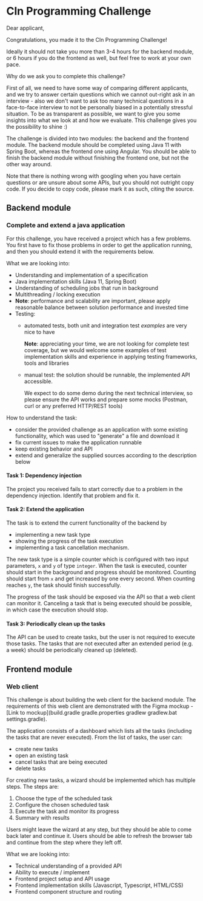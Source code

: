 # Cln Programming Challenge

Dear applicant,

Congratulations, you made it to the Cln Programming Challenge!

Ideally it should not take you more than 3-4 hours for the backend module, or 6 hours if you do the frontend as well, but feel free to work at your own pace.

Why do we ask you to complete this challenge?

First of all, we need to have some way of comparing different applicants, and we try to answer certain questions which
we cannot out-right ask in an interview - also we don't want to ask too many technical questions 
in a face-to-face interview to not be personally biased in a potentially stressful situation.
To be as transparent as possible, we want to give you some insights into what we look at and how we evaluate.
This challenge gives you the possibility to shine :)

The challenge is divided into two modules: the backend and the frontend module.
The backend module should be completed using Java 11 with Spring Boot, whereas the frontend one using Angular.
You should be able to finish the backend module without finishing the frontend one, but not the other way around.

Note that there is nothing wrong with googling when you have certain questions or are unsure about some APIs,
but you should not outright copy code. If you decide to copy code, please mark it as such, citing the source.

## Backend module

### Complete and extend a java application

For this challenge, you have received a project which has a few problems.
You first have to fix those problems in order to get the application running, and then you should extend it with the requirements below.

What we are looking into:
  - Understanding and implementation of a specification
  - Java implementation skills (Java 11, Spring Boot)
  - Understanding of scheduling jobs that run in background
  - Multithreading / locking execution
  - **Note**: performance and scalability are important,
  please apply reasonable balance between solution performance and invested time
  - Testing:
    - automated tests, both unit and integration test _examples_ are very nice to have 
      
      **Note**: appreciating your time, we are not looking for complete test coverage,
      but we would welcome some examples of test implementation skills and experience 
      in applying testing frameworks, tools and libraries      
      
    - manual test: the solution should be runnable, the implemented API accessible. 

      We expect to do some demo during the next technical interview, 
      so please ensure the API works and prepare some mocks 
      (Postman, curl or any preferred HTTP/REST tools)

How to understand the task:
  - consider the provided challenge as an application with some existing functionality,
    which was used to "generate" a file and download it
  - fix current issues to make the application runnable
  - keep existing behavior and API
  - extend and generalize the supplied sources according to the description below
  

#### Task 1: Dependency injection

The project you received fails to start correctly due to a problem in the dependency injection.
Identify that problem and fix it.

#### Task 2: Extend the application

The task is to extend the current functionality of the backend by
- implementing a new task type
- showing the progress of the task execution
- implementing a task cancellation mechanism.

The new task type is a simple counter which is configured with two input parameters, `x` and `y` of type `integer`.
When the task is executed, counter should start in the background and progress should be monitored.
Counting should start from `x` and get increased by one every second.
When counting reaches `y`, the task should finish successfully.

The progress of the task should be exposed via the API so that a web client can monitor it.
Canceling a task that is being executed should be possible, in which case the execution should stop.

#### Task 3: Periodically clean up the tasks

The API can be used to create tasks, but the user is not required to execute those tasks.
The tasks that are not executed after an extended period (e.g. a week) should be periodically cleaned up (deleted).

## Frontend module

### Web client

This challenge is about building the web client for the backend module.
The requirements of this web client are demonstrated with the Figma mockup -
[Link to mockup](build.gradle
gradle.properties
gradlew
gradlew.bat
settings.gradle).

The application consists of a dashboard which lists all the tasks (including the tasks that are never executed).
From the list of tasks, the user can:
- create new tasks
- open an existing task
- cancel tasks that are being executed
- delete tasks

For creating new tasks, a wizard should be implemented which has multiple steps. The steps are:
1. Choose the type of the scheduled task
2. Configure the chosen scheduled task
3. Execute the task and monitor its progress
4. Summary with results

Users might leave the wizard at any step, but they should be able to come back later and continue it.
Users should be able to refresh the browser tab and continue from the step where they left off.

What we are looking into:
- Technical understanding of a provided API
- Ability to execute / implement
- Frontend project setup and API usage
- Frontend implementation skills (Javascript, Typescript, HTML/CSS)
- Frontend component structure and routing
